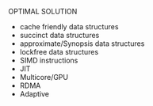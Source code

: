 
OPTIMAL SOLUTION
* cache friendly data structures
* succinct data structures
* approximate/Synopsis  data structures
* lockfree data structures
* SIMD instructions
* JIT 
* Multicore/GPU
* RDMA
* Adaptive 
